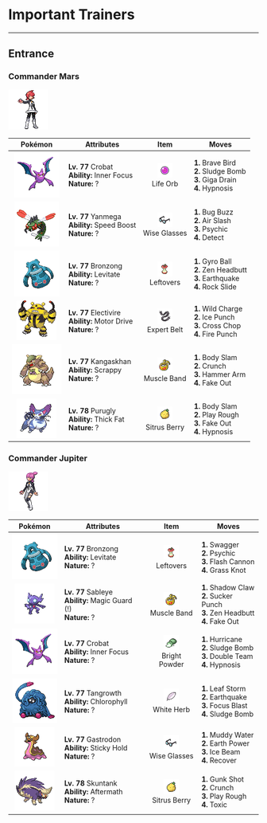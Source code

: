# Important Trainers


---

## Entrance

### Commander Mars

![Commander Mars](../../assets/important_trainers/mars.png "Commander Mars")

| Pokémon | Attributes | Item | Moves |
|:-------:|------------|:----:|-------|
| ![Crobat](../../assets/sprites/crobat/front.gif "Crobat") | **Lv. 77** Crobat<br>**Ability:** <span class="tooltip" title="The Pokémon is protected from flinching.">Inner Focus</span><br>**Nature:** ? | ![Life Orb](../../assets/items/life_orb.png "Life Orb")<br><span class="tooltip" title="An item to be held by a Pokémon. It boosts the power of moves, but at the cost of some HP on each hit.">Life Orb</span> | **1.** Brave Bird<br>**2.** Sludge Bomb<br>**3.** Giga Drain<br>**4.** Hypnosis |
| ![Yanmega](../../assets/sprites/yanmega/front.gif "Yanmega") | **Lv. 77** Yanmega<br>**Ability:** <span class="tooltip" title="The Pokémon’s Speed stat is gradually boosted.">Speed Boost</span><br>**Nature:** ? | ![Wise Glasses](../../assets/items/wise_glasses.png "Wise Glasses")<br><span class="tooltip" title="An item to be held by a Pokémon. It is a thick pair of glasses that slightly boosts the power of special moves.">Wise Glasses</span> | **1.** Bug Buzz<br>**2.** Air Slash<br>**3.** Psychic<br>**4.** Detect |
| ![Bronzong](../../assets/sprites/bronzong/front.gif "Bronzong") | **Lv. 77** Bronzong<br>**Ability:** <span class="tooltip" title="Gives full immunity to all Ground-type moves.">Levitate</span><br>**Nature:** ? | ![Leftovers](../../assets/items/leftovers.png "Leftovers")<br><span class="tooltip" title="An item to be held by a Pokémon. The holder’s HP is gradually restored during battle.">Leftovers</span> | **1.** Gyro Ball<br>**2.** Zen Headbutt<br>**3.** Earthquake<br>**4.** Rock Slide |
| ![Electivire](../../assets/sprites/electivire/front.gif "Electivire") | **Lv. 77** Electivire<br>**Ability:** <span class="tooltip" title="Raises Speed if hit by an Electric-type move.">Motor Drive</span><br>**Nature:** ? | ![Expert Belt](../../assets/items/expert_belt.png "Expert Belt")<br><span class="tooltip" title="An item to be held by a Pokémon. It is a well-worn belt that slightly boosts the power of supereffective moves.">Expert Belt</span> | **1.** Wild Charge<br>**2.** Ice Punch<br>**3.** Cross Chop<br>**4.** Fire Punch |
| ![Kangaskhan](../../assets/sprites/kangaskhan/front.gif "Kangaskhan") | **Lv. 77** Kangaskhan<br>**Ability:** <span class="tooltip" title="Enables moves to hit Ghost-type foes.">Scrappy</span><br>**Nature:** ? | ![Muscle Band](../../assets/items/muscle_band.png "Muscle Band")<br><span class="tooltip" title="An item to be held by a Pokémon. It is a headband that slightly boosts the power of physical moves.">Muscle Band</span> | **1.** Body Slam<br>**2.** Crunch<br>**3.** Hammer Arm<br>**4.** Fake Out |
| ![Purugly](../../assets/sprites/purugly/front.gif "Purugly") | **Lv. 78** Purugly<br>**Ability:** <span class="tooltip" title="Raises resistance to Fire-​ and Ice-type moves.">Thick Fat</span><br>**Nature:** ? | ![Sitrus Berry](../../assets/items/sitrus_berry.png "Sitrus Berry")<br><span class="tooltip" title="A Poffin ingredient. It may be used or held by a Pokémon to heal the user’s HP a little.">Sitrus Berry</span> | **1.** Body Slam<br>**2.** Play Rough<br>**3.** Fake Out<br>**4.** Hypnosis |


### Commander Jupiter

![Commander Jupiter](../../assets/important_trainers/jupiter.png "Commander Jupiter")

| Pokémon | Attributes | Item | Moves |
|:-------:|------------|:----:|-------|
| ![Bronzong](../../assets/sprites/bronzong/front.gif "Bronzong") | **Lv. 77** Bronzong<br>**Ability:** <span class="tooltip" title="Gives full immunity to all Ground-type moves.">Levitate</span><br>**Nature:** ? | ![Leftovers](../../assets/items/leftovers.png "Leftovers")<br><span class="tooltip" title="An item to be held by a Pokémon. The holder’s HP is gradually restored during battle.">Leftovers</span> | **1.** Swagger<br>**2.** Psychic<br>**3.** Flash Cannon<br>**4.** Grass Knot |
| ![Sableye](../../assets/sprites/sableye/front.gif "Sableye") | **Lv. 77** Sableye<br>**Ability:** <span class="tooltip" title="The Pokémon only takes damage from attacks.">Magic Guard (!)</span><br>**Nature:** ? | ![Muscle Band](../../assets/items/muscle_band.png "Muscle Band")<br><span class="tooltip" title="An item to be held by a Pokémon. It is a headband that slightly boosts the power of physical moves.">Muscle Band</span> | **1.** Shadow Claw<br>**2.** Sucker Punch<br>**3.** Zen Headbutt<br>**4.** Fake Out |
| ![Crobat](../../assets/sprites/crobat/front.gif "Crobat") | **Lv. 77** Crobat<br>**Ability:** <span class="tooltip" title="The Pokémon is protected from flinching.">Inner Focus</span><br>**Nature:** ? | ![Bright Powder](../../assets/items/bright_powder.png "Bright Powder")<br><span class="tooltip" title="An item to be held by a Pokémon. It casts a tricky glare that lowers the opponent’s accuracy.">Bright Powder</span> | **1.** Hurricane<br>**2.** Sludge Bomb<br>**3.** Double Team<br>**4.** Hypnosis |
| ![Tangrowth](../../assets/sprites/tangrowth/front.gif "Tangrowth") | **Lv. 77** Tangrowth<br>**Ability:** <span class="tooltip" title="Boosts the Pokémon’s Speed in sunshine.">Chlorophyll</span><br>**Nature:** ? | ![White Herb](../../assets/items/white_herb.png "White Herb")<br><span class="tooltip" title="An item to be held by a Pokémon. It restores any lowered stat in battle. It can be used only once.">White Herb</span> | **1.** Leaf Storm<br>**2.** Earthquake<br>**3.** Focus Blast<br>**4.** Sludge Bomb |
| ![Gastrodon](../../assets/sprites/gastrodon/front.gif "Gastrodon") | **Lv. 77** Gastrodon<br>**Ability:** <span class="tooltip" title="Protects the Pokémon from item theft.">Sticky Hold</span><br>**Nature:** ? | ![Wise Glasses](../../assets/items/wise_glasses.png "Wise Glasses")<br><span class="tooltip" title="An item to be held by a Pokémon. It is a thick pair of glasses that slightly boosts the power of special moves.">Wise Glasses</span> | **1.** Muddy Water<br>**2.** Earth Power<br>**3.** Ice Beam<br>**4.** Recover |
| ![Skuntank](../../assets/sprites/skuntank/front.gif "Skuntank") | **Lv. 78** Skuntank<br>**Ability:** <span class="tooltip" title="Damages the foe landing the finishing hit.">Aftermath</span><br>**Nature:** ? | ![Sitrus Berry](../../assets/items/sitrus_berry.png "Sitrus Berry")<br><span class="tooltip" title="A Poffin ingredient. It may be used or held by a Pokémon to heal the user’s HP a little.">Sitrus Berry</span> | **1.** Gunk Shot<br>**2.** Crunch<br>**3.** Play Rough<br>**4.** Toxic |


